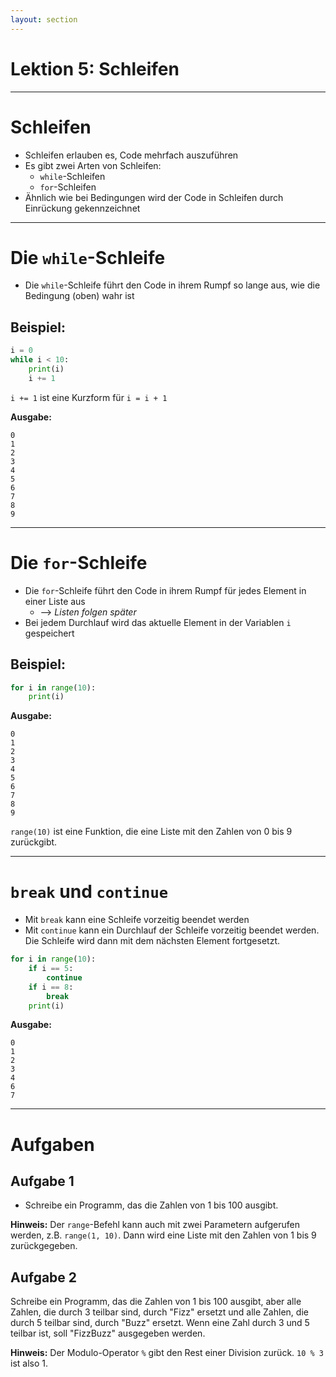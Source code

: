 ```yaml
---
layout: section
---
```


# Lektion 5: Schleifen

---

# Schleifen

- Schleifen erlauben es, Code mehrfach auszuführen
- Es gibt zwei Arten von Schleifen:
  - `while`-Schleifen
  - `for`-Schleifen
- Ähnlich wie bei Bedingungen wird der Code in Schleifen durch Einrückung gekennzeichnet

---

# Die `while`-Schleife

- Die `while`-Schleife führt den Code in ihrem Rumpf so lange aus, wie die Bedingung (oben) wahr ist

## Beispiel:

```python
i = 0
while i < 10:
    print(i)
    i += 1
```

`i += 1` ist eine Kurzform für `i = i + 1`

**Ausgabe:**

```
0
1
2
3
4
5
6
7
8
9
```

---

# Die `for`-Schleife

- Die `for`-Schleife führt den Code in ihrem Rumpf für jedes Element in einer Liste aus
  - --> _Listen folgen später_
- Bei jedem Durchlauf wird das aktuelle Element in der Variablen `i` gespeichert

## Beispiel:

```python
for i in range(10):
    print(i)
```

**Ausgabe:**

```
0
1
2
3
4
5
6
7
8
9
```

`range(10)` ist eine Funktion, die eine Liste mit den Zahlen von 0 bis 9 zurückgibt.

---

# `break` und `continue`

- Mit `break` kann eine Schleife vorzeitig beendet werden
- Mit `continue` kann ein Durchlauf der Schleife vorzeitig beendet werden. Die Schleife wird dann mit dem nächsten Element fortgesetzt.

```python
for i in range(10):
    if i == 5:
        continue
    if i == 8:
        break
    print(i)
```

**Ausgabe:**

```
0
1
2
3
4
6
7
```

---

# Aufgaben

## Aufgabe 1

- Schreibe ein Programm, das die Zahlen von 1 bis 100 ausgibt.

**Hinweis:**
Der `range`-Befehl kann auch mit zwei Parametern aufgerufen werden, z.B. `range(1, 10)`. Dann wird eine Liste mit den Zahlen von 1 bis 9 zurückgegeben.

## Aufgabe 2

Schreibe ein Programm, das die Zahlen von 1 bis 100 ausgibt, aber alle Zahlen, die durch 3 teilbar sind, durch "Fizz" ersetzt und alle Zahlen, die durch 5 teilbar sind, durch "Buzz" ersetzt.
Wenn eine Zahl durch 3 und 5 teilbar ist, soll "FizzBuzz" ausgegeben werden.

**Hinweis:**
Der Modulo-Operator `%` gibt den Rest einer Division zurück. `10 % 3` ist also 1.
